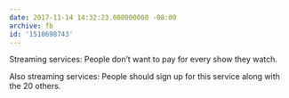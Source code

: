 ```yaml
---
date: 2017-11-14 14:32:23.000000000 -08:00
archive: fb
id: '1510698743'
---
```


Streaming services: People don’t want to pay for every show they watch. 

Also streaming services: People should sign up for this service along with the 20 others.
